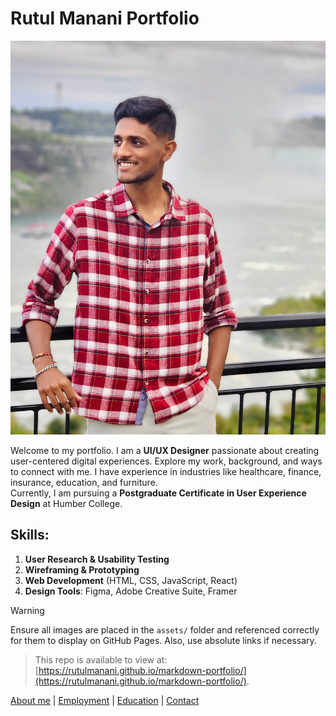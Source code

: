 # Rutul Manani Portfolio

![Profile Picture](assets/IMG_3879.JPG)

Welcome to my portfolio. I am a **UI/UX Designer** passionate about creating user-centered digital experiences. Explore my work, background, and ways to connect with me. I have experience in industries like healthcare, finance, insurance, education, and furniture.  
Currently, I am pursuing a **Postgraduate Certificate in User Experience Design** at Humber College.

## Skills:
1. **User Research & Usability Testing**
2. **Wireframing & Prototyping**
3. **Web Development** (HTML, CSS, JavaScript, React)
4. **Design Tools**: Figma, Adobe Creative Suite, Framer

> [!Warning]  
> Ensure all images are placed in the `assets/` folder and referenced correctly for them to display on GitHub Pages. Also, use absolute links if necessary.

> This repo is available to view at:  
> [https://rutulmanani.github.io/markdown-portfolio/](https://rutulmanani.github.io/markdown-portfolio/).

[About me](index) | 
[Employment](employment) | 
[Education](education) | 
[Contact](contact)